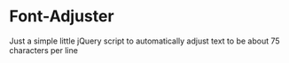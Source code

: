 Font-Adjuster
=============

Just a simple little jQuery script to automatically adjust text to be about 75 characters per line
